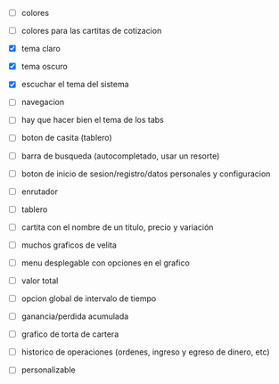 
- [ ] colores
- [ ]  colores para las cartitas de cotizacion
- [x]  tema claro
- [x]  tema oscuro
- [x]  escuchar el tema del sistema


- [ ] navegacion
- [ ]  hay que hacer bien el tema de los tabs
- [ ]  boton de casita (tablero)
- [ ]  barra de busqueda (autocompletado, usar un resorte)
- [ ]  boton de inicio de sesion/registro/datos personales y configuracion
- [ ]  enrutador


- [ ] tablero
- [ ]  cartita con el nombre de un titulo, precio y variación
- [ ]  muchos graficos de velita
- [ ]  menu desplegable con opciones en el grafico
- [ ]  valor total
- [ ]  opcion global de intervalo de tiempo
- [ ]  ganancia/perdida acumulada
- [ ]  grafico de torta de cartera
- [ ]  historico de operaciones (ordenes, ingreso y egreso de dinero, etc)
- [ ]  personalizable
